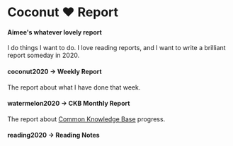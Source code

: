 # Coconut ❤️ Report

#### Aimee's whatever lovely report

I do things I want to do. I love reading reports, and I want to write a brilliant report someday in 2020.

#### coconut2020 -> Weekly Report

The report about what I have done that week.

#### watermelon2020 -> CKB Monthly Report

The report about [Common Knowledge Base](https://github.com/nervosnetwork/ckb) progress.

#### reading2020 -> Reading Notes
